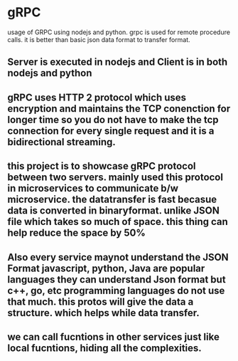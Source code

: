# gRPC
usage of GRPC using nodejs and python. grpc is used for remote procedure calls. it is better than basic json data format to transfer format. 

## Server is executed in nodejs and Client is in both nodejs and python

## gRPC uses HTTP 2 protocol which uses encryption and maintains the TCP conenction for longer time so you do not have to make the tcp connection for every single request and it is a bidirectional streaming.

## this project is to showcase gRPC protocol between two servers. mainly used this protocol in microservices to communicate b/w microservice. the datatransfer is fast becasue data is converted in binaryformat. unlike JSON file which takes so much of space. this thing can help reduce the space by 50%

## Also every service maynot understand the JSON Format javascript, python, Java are popular languages they can understand Json format but c++, go, etc programming languages do not use that much. this protos will give the data a structure. which helps while data transfer.

## we can call fucntions in other services just like local fucntions, hiding all the complexities.